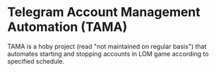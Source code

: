 # Telegram Account Management Automation (TAMA)
TAMA is a hoby project (read "not maintained on regular basis") that automates starting and stopping accounts in LOM game according to specified schedule.